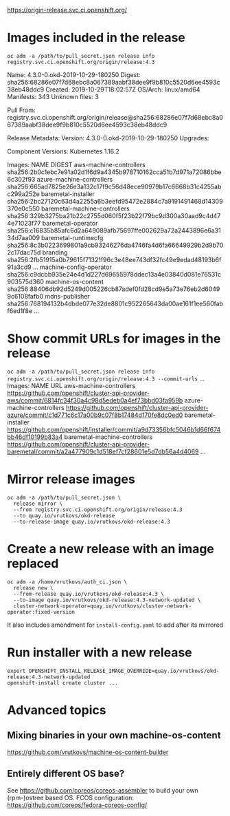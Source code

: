https://origin-release.svc.ci.openshift.org/

# Images included in the release
`oc adm -a /path/to/pull_secret.json release info registry.svc.ci.openshift.org/origin/release:4.3`

Name:          4.3.0-0.okd-2019-10-29-180250
Digest:        sha256:68286e07f7d68ebc8a067389aabf38dee9f9b810c5520d6ee4593c38eb48ddc9
Created:       2019-10-29T18:02:57Z
OS/Arch:       linux/amd64
Manifests:     343
Unknown files: 3

Pull From: registry.svc.ci.openshift.org/origin/release@sha256:68286e07f7d68ebc8a067389aabf38dee9f9b810c5520d6ee4593c38eb48ddc9

Release Metadata:
  Version:  4.3.0-0.okd-2019-10-29-180250
  Upgrades: <none>

Component Versions:
  Kubernetes 1.16.2

Images:
  NAME                                          DIGEST
  aws-machine-controllers                       sha256:2b0c1ebc7e91a02d1f6d9a4345b978710162cca51b7d971a72086bbe6c302f93
  azure-machine-controllers                     sha256:665ad7825e26e3a132c17f9c56d48ece90979b17c6668b31c4255abc299a252e
  baremetal-installer                           sha256:2bc27120c63d4a2255a6b3eefd95472e2884c7a9191491468d14309370e0c550
  baremetal-machine-controllers                 sha256:329b3275ba21b22c2755d060f5f23b22f79bc9d300a30aad9c4d474e71023f77
  baremetal-operator                            sha256:c16835b85afc6d2a649089afb75697ffe002629a72a2443896e6a3134d7aa009
  baremetal-runtimecfg                          sha256:8c3b0223699801a9cb93246276da4746fa4d6fa66649929b2d9b702c17dac75d
  branding                                      sha256:2fb51915a0b79615f71321f96c3e48ee743df32fc49e9edad48193b6f91a3cd9
  ...
  machine-config-operator                       sha256:c9dcbb935e24e4d1d227d69655978ddec13a4e03840d081e76531c903575d360
  machine-os-content                            sha256:88406db92d5249d005226cb87adef0fd28cd9e5a73e76eb2d60499c6108fafb0
  mdns-publisher                                sha256:768194132b4dbde077e32de8801c952265643da00ae161f1ee560fabf6ed1f8e
  ...

# Show commit URLs for images in the release
`oc adm -a /path/to/pull_secret.json release info registry.svc.ci.openshift.org/origin/release:4.3 --commit-urls`
  ...
  Images:
  NAME                                          URL
  aws-machine-controllers                       https://github.com/openshift/cluster-api-provider-aws/commit/6814fc34f30a4c98d5edeb0a4ef73bbd03fa959b
  azure-machine-controllers                     https://github.com/openshift/cluster-api-provider-azure/commit/c1d771c6c17a00b9c07f8b17484d170fe8dc0ed0
  baremetal-installer                           https://github.com/openshift/installer/commit/a9d73356bfc5046b1d66f674bb46df10199b83a4
  baremetal-machine-controllers                 https://github.com/openshift/cluster-api-provider-baremetal/commit/a2a477909c1d518ef7cf28601e5d7db56a4d4069
...

# Mirror release images
```
oc adm -a /path/to/pull_secret.json \
  release mirror \
  --from registry.svc.ci.openshift.org/origin/release:4.3
  --to quay.io/vrutkovs/okd-release
  --to-release-image quay.io/vrutkovs/okd-release:4.3
```

# Create a new release with an image replaced
```
oc adm -a /home/vrutkovs/auth_ci.json \
  release new \
  --from-release quay.io/vrutkovs/okd-release:4.3 \
  --to-image quay.io/vrutkovs/okd-release:4.3-network-updated \
  cluster-network-operator=quay.io/vrutkovs/cluster-network-operator:fixed-version
```
It also includes amendment for `install-config.yaml` to add after its mirrored

# Run installer with a new release
```
export OPENSHIFT_INSTALL_RELEASE_IMAGE_OVERRIDE=quay.io/vrutkovs/okd-release:4.3-network-updated
openshift-install create cluster ...
```

# Advanced topics
## Mixing binaries in your own machine-os-content

https://github.com/vrutkovs/machine-os-content-builder

## Entirely different OS base?

See https://github.com/coreos/coreos-assembler to build your own (rpm-)ostree based OS.
FCOS configuration: https://github.com/coreos/fedora-coreos-config/
